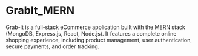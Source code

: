 # GrabIt_MERN
Grab-It is a full-stack eCommerce application built with the MERN stack (MongoDB, Express.js, React, Node.js). It features a complete online shopping experience, including product management, user authentication, secure payments, and order tracking.

